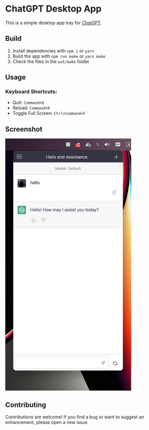 # ChatGPT Desktop App

This is a simple desktop app tray for [ChatGPT](https://chat.openai.com/chat).

## Build

1. Install dependencies with `npm i` or `yarn`
2. Build the app with `npm run make` or `yarn make`
3. Check the files in the `out/make` folder

## Usage

### Keyboard Shortcuts:

- Quit: `Command+Q`
- Reload: `Command+R`
- Toggle Full Screen: `Ctrl+Command+F`

## Screenshot

<img src="./images/screenshot.png" width="400">

## Contributing

Contributions are welcome! If you find a bug or want to suggest an enhancement, please open a new issue
